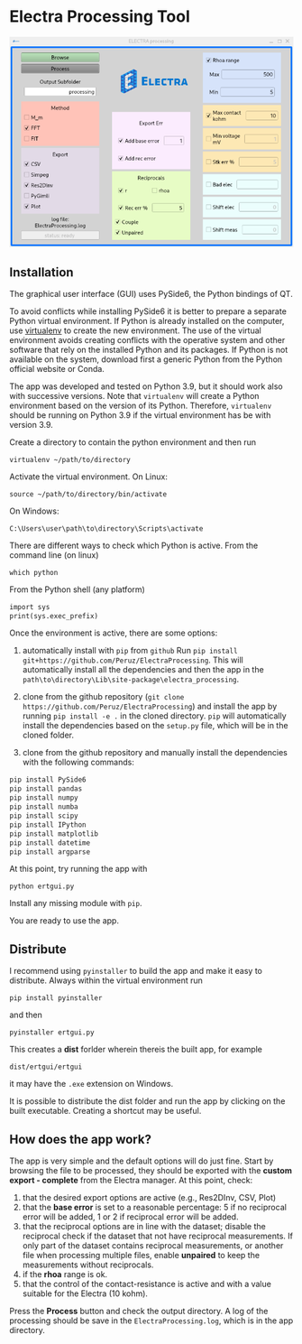 Electra Processing Tool
===

<p align="center"><img src="screenshot.png" width="512"></p>

<!-- ![screenshot](screenshot.png){width=50%} -->

Installation
---
The graphical user interface (GUI) uses PySide6, the Python bindings of QT.

To avoid conflicts while installing PySide6 it is better to prepare a separate Python virtual environment.
If Python is already installed on the computer, use [virtualenv](https://virtualenv.pypa.io/en/latest/) to create the new environment.
The use of the virtual environment avoids creating conflicts with the operative system and other software that rely on the installed Python and its packages.
If Python is not available on the system, download first a generic Python from the Python official website or Conda.

The app was developed and tested on Python 3.9, but it should work also with successive versions.
Note that `virtualenv` will create a Python environment based on the version of its Python.
Therefore, `virtualenv` should be running on Python 3.9 if the virtual environment has be with version 3.9.

Create a directory to contain the python environment and then run
```
virtualenv ~/path/to/directory
```

Activate the virtual environment.
On Linux:
```
source ~/path/to/directory/bin/activate
```
On Windows:
```
C:\Users\user\path\to\directory\Scripts\activate
```

There are different ways to check which Python is active.
From the command line (on linux)
```
which python
```
From the Python shell (any platform)
```
import sys
print(sys.exec_prefix)
```

Once the environment is active, there are some options:
1. automatically install with `pip` from `github`
Run `pip install git+https://github.com/Peruz/ElectraProcessing`.
This will automatically install all the dependencies and then the app in the `path\to\directory\Lib\site-package\electra_processing`.

2. clone from the github repository (`git clone https://github.com/Peruz/ElectraProcessing`) and install the app by running `pip install -e .` in the cloned directory.
`pip` will automatically install the dependencies based on the `setup.py` file, which will be in the cloned folder.

3. clone from the github repository and manually install the dependencies with the following commands:
```
pip install PySide6
pip install pandas
pip install numpy
pip install numba
pip install scipy
pip install IPython
pip install matplotlib
pip install datetime
pip install argparse
```

At this point, try running the app with
```
python ertgui.py
```
Install any missing module with `pip`.

You are ready to use the app.

Distribute
---

I recommend using `pyinstaller` to build the app and make it easy to distribute.
Always within the virtual environment run
```
pip install pyinstaller
```
and then
```
pyinstaller ertgui.py
```
This creates a **dist** forlder wherein thereis the built app, for example
```
dist/ertgui/ertgui
```
it may have the `.exe` extension on Windows.

It is possible to distribute the dist folder and run the app by clicking on the built executable.
Creating a shortcut may be useful.

How does the app work?
---

The app is very simple and the default options will do just fine.
Start by browsing the file to be processed, they should be exported with the **custom export - complete** from the Electra manager.
At this point, check:
1. that the desired export options are active (e.g., Res2DInv, CSV, Plot)
2. that the **base error** is set to a reasonable percentage: 5 if no reciprocal error will be added, 1 or 2 if reciprocal error will be added.
3. that the reciprocal options are in line with the dataset; disable the reciprocal check if the dataset that not have reciprocal measurements.
If only part of the dataset contains reciprocal measurements, or another file when processing multiple files, enable **unpaired** to keep the measurements without reciprocals.
4. if the **rhoa** range is ok.
5. that the control of the contact-resistance is active and with a value suitable for the Electra (10 kohm).

Press the **Process** button and check the output directory.
A log of the processing should be save in the `ElectraProcessing.log`, which is in the app directory.












